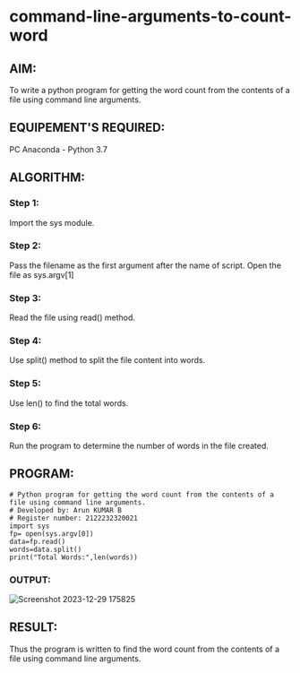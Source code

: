 # command-line-arguments-to-count-word
## AIM:
To write a python program for getting the word count from the contents of a file using command line arguments.
## EQUIPEMENT'S REQUIRED: 
PC
Anaconda - Python 3.7
## ALGORITHM: 
### Step 1:
Import the sys module.
### Step 2:
Pass the filename as the first argument after the name of script. Open the file as sys.argv[1]
### Step 3:
Read the file using read() method.
### Step 4:
Use split() method to split the file content into words.
### Step 5:
Use len() to find the total words.
### Step 6:
Run the program to determine the number of words in the file created.

## PROGRAM:
```
# Python program for getting the word count from the contents of a file using command line arguments.
# Developed by: Arun KUMAR B
# Register number: 2122232320021
import sys
fp= open(sys.argv[0])
data=fp.read()
words=data.split()
print("Total Words:",len(words))
```

### OUTPUT:
![Screenshot 2023-12-29 175825](https://github.com/Arun2005-create/command-line-arguments-to-count-word/assets/138849356/22dfa63b-950b-47b6-9365-39f8780aa39b)



## RESULT:
Thus the program is written to find the word count from the contents of a file using command line arguments.
